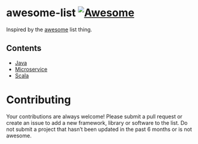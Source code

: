# awesome-list [![Awesome](https://cdn.rawgit.com/sindresorhus/awesome/d7305f38d29fed78fa85652e3a63e154dd8e8829/media/badge.svg)](https://github.com/sindresorhus/awesome)
Inspired by the [awesome](https://github.com/sindresorhus/awesome) list thing.

## Contents
* [Java](./awesome-java.md)
* [Microservice](./awesome-microservice.md)
* [Scala](./awesome-scala.md)

# Contributing

Your contributions are always welcome! Please submit a pull request or create an issue to add a new framework, library or software to the list. Do not submit a project that hasn’t been updated in the past 6 months or is not awesome.

